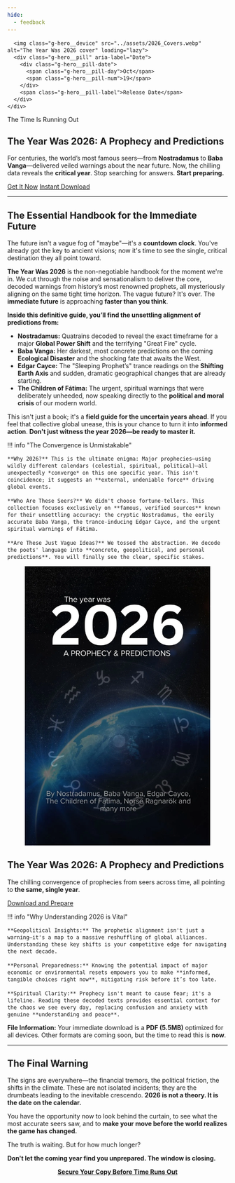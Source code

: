 ```yaml
---
hide:
  - feedback
---
```


<section class="g-hero">
  <div class="g-hero__canvas">
    <div class="g-hero__stage">

      <img class="g-hero__device" src="../assets/2026_Covers.webp" alt="The Year Was 2026 cover" loading="lazy">
      <div class="g-hero__pill" aria-label="Date">
        <div class="g-hero__pill-date">
          <span class="g-hero__pill-day">Oct</span>
          <span class="g-hero__pill-num">19</span>
        </div>
        <span class="g-hero__pill-label">Release Date</span>
      </div>
    </div>

  </div>

  <div class="g-hero__copy">
    <p class="g-hero__kicker">The Time Is Running Out</p>
    <h1 class="g-hero__title">The Year Was 2026: A Prophecy and Predictions</h1>
    <p class="g-hero__subtitle">
      For centuries, the world’s most famous seers—from <strong>Nostradamus</strong> to <strong>Baba Vanga</strong>—delivered veiled warnings about the near future. Now, the chilling data reveals the <strong>critical year</strong>. Stop searching for answers. <strong>Start preparing.</strong>
</p>
    <div class="g-hero__actions">
      <a class="g-hero__btn g-hero__btn--primary" href="https://payhip.com/b/gyokn">Get It Now</a>
      <a class="g-hero__btn g-hero__btn--ghost" href="https://payhip.com/b/gyokn">Instant Download</a>
      </div>
  </div>
</section>

---

## The Essential Handbook for the Immediate Future

The future isn't a vague fog of "maybe"—it's a **countdown clock**. You've already got the key to ancient visions; now it's time to see the single, critical destination they all point toward.

**The Year Was 2026** is the non-negotiable handbook for the moment we're in. We cut through the noise and sensationalism to deliver the core, decoded warnings from history’s most renowned prophets, all mysteriously aligning on the same tight time horizon. The vague future? It's over. The **immediate future** is approaching **faster than you think**.

**Inside this definitive guide, you’ll find the unsettling alignment of predictions from:**

- **Nostradamus:** Quatrains decoded to reveal the exact timeframe for a major **Global Power Shift** and the terrifying "Great Fire" cycle.
- **Baba Vanga:** Her darkest, most concrete predictions on the coming **Ecological Disaster** and the shocking fate that awaits the West.
- **Edgar Cayce:** The "Sleeping Prophet’s" trance readings on the **Shifting Earth Axis** and sudden, dramatic geographical changes that are already starting.
- **The Children of Fátima:** The urgent, spiritual warnings that were deliberately unheeded, now speaking directly to the **political and moral crisis** of our modern world.

This isn't just a book; it's a **field guide for the uncertain years ahead**. If you feel that collective global unease, this is your chance to turn it into **informed action**. **Don't just witness the year 2026—be ready to master it.**

!!! info "The Convergence is Unmistakable"

    **Why 2026?** This is the ultimate enigma: Major prophecies—using wildly different calendars (celestial, spiritual, political)—all unexpectedly *converge* on this one specific year. This isn't coincidence; it suggests an **external, undeniable force** driving global events.

    **Who Are These Seers?** We didn't choose fortune-tellers. This collection focuses exclusively on **famous, verified sources** known for their unsettling accuracy: the cryptic Nostradamus, the eerily accurate Baba Vanga, the trance-inducing Edgar Cayce, and the urgent spiritual warnings of Fátima.

    **Are These Just Vague Ideas?** We tossed the abstraction. We decode the poets' language into **concrete, geopolitical, and personal predictions**. You will finally see the clear, specific stakes.

<section class="book-hero" aria-label="The Year Was 2026: A Prophecy and Predictions">
  <figure class="thumb">
    <img src="../assets/2026.webp" alt="The Year Was 2026 cover" loading="lazy">
  </figure>

  <h1 class="book-title">The Year Was 2026: A Prophecy and Predictions</h1>
  <p class="book-desc">The chilling convergence of prophecies from seers across time, all pointing to <strong>the same, single year</strong>.</p>

  <div class="buy-wrap">
    <a href="https://payhip.com/b/gyokn"
       class="payhip-buy-button"
       data-theme="blue"
       data-product="gyokn">Download and Prepare</a>
  </div>
</section>

!!! info "Why Understanding 2026 is Vital"

    **Geopolitical Insights:** The prophetic alignment isn't just a warning—it's a map to a massive reshuffling of global alliances. Understanding these key shifts is your competitive edge for navigating the next decade.

    **Personal Preparedness:** Knowing the potential impact of major economic or environmental resets empowers you to make **informed, tangible choices right now**, mitigating risk before it’s too late.

    **Spiritual Clarity:** Prophecy isn't meant to cause fear; it's a lifeline. Reading these decoded texts provides essential context for the chaos we see every day, replacing confusion and anxiety with genuine **understanding and peace**.

**File Information:** Your immediate download is a **PDF (5.5MB)** optimized for all devices. Other formats are coming soon, but the time to read this is **now**.

---

## **The Final Warning**

The signs are everywhere—the financial tremors, the political friction, the shifts in the climate. These are not isolated incidents; they are the drumbeats leading to the inevitable crescendo. **2026 is not a theory. It is the date on the calendar.**

You have the opportunity now to look behind the curtain, to see what the most accurate seers saw, and to **make your move before the world realizes the game has changed.**

The truth is waiting. But for how much longer?

**Don't let the coming year find you unprepared. The window is closing.**

<div style="text-align: center;">
  <a class="g-hero__btn g-hero__btn--primary" href="https://payhip.com/b/gyokn" style="margin-top: 20px;"><strong>Secure Your Copy Before Time Runs Out</strong></a>
</div>
